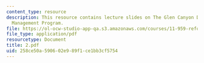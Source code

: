 ```yaml
---
content_type: resource
description: This resource contains lecture slides on The Glen Canyon Dam Adaptive
  Management Program.
file: https://ol-ocw-studio-app-qa.s3.amazonaws.com/courses/11-959-reforming-natural-resources-governance-failings-of-scientific-rationalism-and-alternatives-for-building-common-ground-january-iap-2007/258ce50a590602e989f1ce1bb3cf5754_2.pdf
file_type: application/pdf
resourcetype: Document
title: 2.pdf
uid: 258ce50a-5906-02e9-89f1-ce1bb3cf5754
---
```

